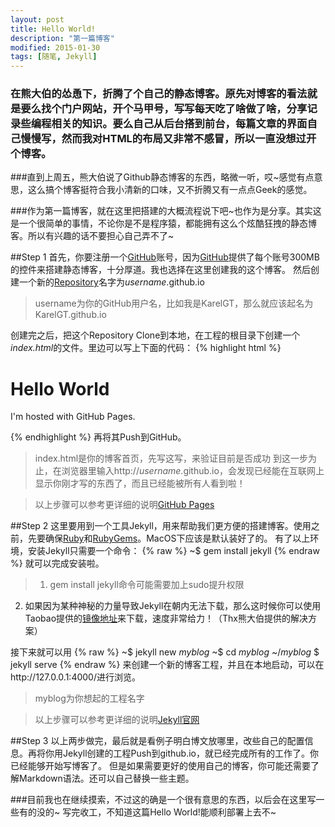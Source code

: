```yaml
---
layout: post
title: Hello World!
description: "第一篇博客"
modified: 2015-01-30
tags: [随笔, Jekyll]
---
```


### 在熊大伯的怂恿下，折腾了个自己的静态博客。原先对博客的看法就是要么找个门户网站，开个马甲号，写写每天吃了啥做了啥，分享记录些编程相关的知识。要么自己从后台搭到前台，每篇文章的界面自己慢慢写，然而我对HTML的布局又非常不感冒，所以一直没想过开个博客。

###直到上周五，熊大伯说了Github静态博客的东西，略微一听，哎~感觉有点意思，这么搞个博客挺符合我小清新的口味，又不折腾又有一点点Geek的感觉。

###作为第一篇博客，就在这里把搭建的大概流程说下吧~也作为是分享。其实这是一个很简单的事情，不论你是不是程序猿，都能拥有这么个炫酷狂拽的静态博客。所以有兴趣的话不要担心自己弄不了~

##Step 1
首先，你要注册一个[GitHub](https://github.com/)账号，因为[GitHub](https://github.com/)提供了每个账号300MB的控件来搭建静态博客，十分厚道。我也选择在这里创建我的这个博客。
然后创建一个新的[Repository](https://github.com/new)名字为*username*.github.io

> username为你的GitHub用户名，比如我是KarelGT，那么就应该起名为KarelGT.github.io

创建完之后，把这个Repository Clone到本地，在工程的根目录下创建一个*index.html*的文件。里边可以写上下面的代码：
{% highlight html %}
<!DOCTYPE html>
<html>
    <body>
        <h1>Hello World</h1>
        <p>I'm hosted with GitHub Pages.</p>
    </body>
</html>
{% endhighlight %}
再将其Push到GitHub。

> index.html是你的博客首页，先写这写，来验证目前是否成功
到这一步为止，在浏览器里输入http://*username*.github.io，会发现已经能在互联网上显示你刚才写的东西了，而且已经能被所有人看到啦！

> 以上步骤可以参考更详细的说明[GitHub Pages](https://pages.github.com/)

##Step 2
这里要用到一个工具Jekyll，用来帮助我们更方便的搭建博客。使用之前，先要确保[Ruby](https://www.ruby-lang.org/en/)和[RubyGems](https://rubygems.org/gems)。MacOS下应该是默认装好了的。
有了以上环境，安装Jekyll只需要一个命令：
{% raw %}
    ~$ gem install jekyll
{% endraw %}
就可以完成安装啦。


>1. gem install jekyll命令可能需要加上sudo提升权限
2. 如果因为某种神秘的力量导致Jekyll在朝内无法下载，那么这时候你可以使用Taobao提供的[镜像地址](http://ruby.taobao.org/)来下载，速度非常给力！（Thx熊大伯提供的解决方案）

接下来就可以用
{% raw %}
    ~$ jekyll new *myblog*
    ~$ cd *myblog*
    ~/*myblog* $ jekyll serve
{% endraw %}
来创建一个新的博客工程，并且在本地启动，可以在http://127.0.0.1:4000/进行浏览。

> myblog为你想起的工程名字

> 以上步骤可以参考更详细的说明[Jekyll官网](http://jekyllrb.com/)

##Step 3
以上两步做完，最后就是看例子明白博文放哪里，改些自己的配置信息。再将你用Jekyll创建的工程Push到github.io，就已经完成所有的工作了。你已经能够开始写博客了。
但是如果需要更好的使用自己的博客，你可能还需要了解Markdown语法。还可以自己替换一些主题。

###目前我也在继续摸索，不过这的确是一个很有意思的东西，以后会在这里写一些有的没的~
写完收工，不知道这篇Hello World!能顺利部署上去不~

